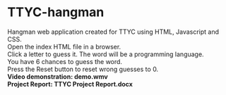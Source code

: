 # TTYC-hangman
Hangman web application created for TTYC using HTML, Javascript and CSS.<br>
Open the index HTML file in a browser.<br>
Click a letter to guess it. The word will be a programming language.<br>
You have 6 chances to guess the word.<br>
Press the Reset button to reset wrong guesses to 0.<br>
<b>Video demonstration: demo.wmv </b> <br>
<b>Project Report: TTYC Project Report.docx </b> <br>
